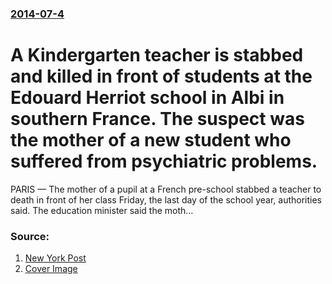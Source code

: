### [2014-07-4](/news/2014/07/4/index.md)

# A Kindergarten teacher is stabbed and killed in front of students at the Edouard Herriot school in Albi in southern France. The suspect was the mother of a new student who suffered from psychiatric problems. 

PARIS — The mother of a pupil at a French pre-school stabbed a teacher to death in front of her class Friday, the last day of the school year, authorities said. The education minister said the moth…


### Source:

1. [New York Post](http://nypost.com/2014/07/04/mom-stabs-kindergarden-teacher-to-death-in-front-of-class/)
1. [Cover Image](https://thenypost.files.wordpress.com/2014/07/531360579.jpg?quality=90&amp;strip=all&amp;w=1200)
